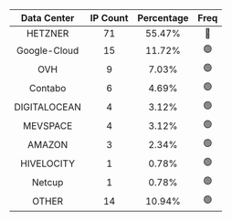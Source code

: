 | Data Center | IP Count | Percentage | Freq |
|:------------:|:--------:|:-----------:|:-----:|
| HETZNER | 71 | 55.47% | 🔴 |
| Google-Cloud | 15 | 11.72% | 🟢 |
| OVH | 9 | 7.03% | 🟢 |
| Contabo | 6 | 4.69% | 🟢 |
| DIGITALOCEAN | 4 | 3.12% | 🟢 |
| MEVSPACE | 4 | 3.12% | 🟢 |
| AMAZON | 3 | 2.34% | 🟢 |
| HIVELOCITY | 1 | 0.78% | 🟢 |
| Netcup | 1 | 0.78% | 🟢 |
| OTHER | 14 | 10.94% | 🟢 |